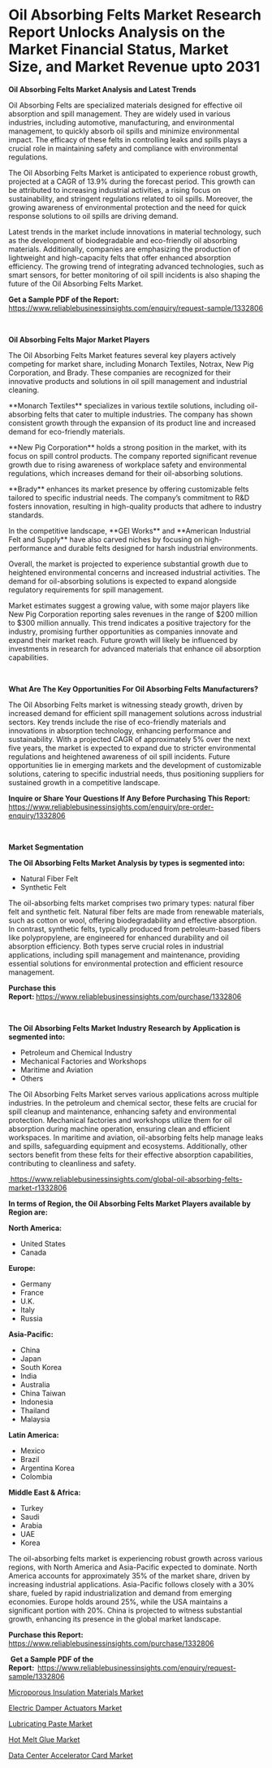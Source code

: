 <p><h1>Oil Absorbing Felts Market Research Report Unlocks Analysis on the Market Financial Status, Market Size, and Market Revenue upto 2031</h1></p><p><strong>Oil Absorbing Felts Market Analysis and Latest Trends</strong></p>
<p><p>Oil Absorbing Felts are specialized materials designed for effective oil absorption and spill management. They are widely used in various industries, including automotive, manufacturing, and environmental management, to quickly absorb oil spills and minimize environmental impact. The efficacy of these felts in controlling leaks and spills plays a crucial role in maintaining safety and compliance with environmental regulations. </p><p>The Oil Absorbing Felts Market is anticipated to experience robust growth, projected at a CAGR of 13.9% during the forecast period. This growth can be attributed to increasing industrial activities, a rising focus on sustainability, and stringent regulations related to oil spills. Moreover, the growing awareness of environmental protection and the need for quick response solutions to oil spills are driving demand.</p><p>Latest trends in the market include innovations in material technology, such as the development of biodegradable and eco-friendly oil absorbing materials. Additionally, companies are emphasizing the production of lightweight and high-capacity felts that offer enhanced absorption efficiency. The growing trend of integrating advanced technologies, such as smart sensors, for better monitoring of oil spill incidents is also shaping the future of the Oil Absorbing Felts Market.</p></p>
<p><strong>Get a Sample PDF of the Report:&nbsp;</strong> <a href="https://www.reliablebusinessinsights.com/enquiry/request-sample/1332806?utm_campaign=117&utm_medium=2&utm_source=Github&utm_content=ia&utm_term=11122024&utm_id=oil-absorbing-felts">https://www.reliablebusinessinsights.com/enquiry/request-sample/1332806</a></p>
<p>&nbsp;</p>
<p><strong>Oil Absorbing Felts Major Market Players</strong></p>
<p><p>The Oil Absorbing Felts Market features several key players actively competing for market share, including Monarch Textiles, Notrax, New Pig Corporation, and Brady. These companies are recognized for their innovative products and solutions in oil spill management and industrial cleaning.</p><p>**Monarch Textiles** specializes in various textile solutions, including oil-absorbing felts that cater to multiple industries. The company has shown consistent growth through the expansion of its product line and increased demand for eco-friendly materials. </p><p>**New Pig Corporation** holds a strong position in the market, with its focus on spill control products. The company reported significant revenue growth due to rising awareness of workplace safety and environmental regulations, which increases demand for their oil-absorbing solutions.</p><p>**Brady** enhances its market presence by offering customizable felts tailored to specific industrial needs. The company’s commitment to R&D fosters innovation, resulting in high-quality products that adhere to industry standards.</p><p>In the competitive landscape, **GEI Works** and **American Industrial Felt and Supply** have also carved niches by focusing on high-performance and durable felts designed for harsh industrial environments.</p><p>Overall, the market is projected to experience substantial growth due to heightened environmental concerns and increased industrial activities. The demand for oil-absorbing solutions is expected to expand alongside regulatory requirements for spill management.</p><p>Market estimates suggest a growing value, with some major players like New Pig Corporation reporting sales revenues in the range of $200 million to $300 million annually. This trend indicates a positive trajectory for the industry, promising further opportunities as companies innovate and expand their market reach. Future growth will likely be influenced by investments in research for advanced materials that enhance oil absorption capabilities.</p></p>
<p>&nbsp;</p>
<p><strong>What Are The Key Opportunities For Oil Absorbing Felts Manufacturers?</strong></p>
<p><p>The Oil Absorbing Felts market is witnessing steady growth, driven by increased demand for efficient spill management solutions across industrial sectors. Key trends include the rise of eco-friendly materials and innovations in absorption technology, enhancing performance and sustainability. With a projected CAGR of approximately 5% over the next five years, the market is expected to expand due to stricter environmental regulations and heightened awareness of oil spill incidents. Future opportunities lie in emerging markets and the development of customizable solutions, catering to specific industrial needs, thus positioning suppliers for sustained growth in a competitive landscape.</p></p>
<p><strong>Inquire or Share Your Questions If Any Before Purchasing This Report:</strong> <a href="https://www.reliablebusinessinsights.com/enquiry/pre-order-enquiry/1332806?utm_campaign=117&utm_medium=2&utm_source=Github&utm_content=ia&utm_term=11122024&utm_id=oil-absorbing-felts">https://www.reliablebusinessinsights.com/enquiry/pre-order-enquiry/1332806</a></p>
<p>&nbsp;</p>
<p><strong>Market Segmentation</strong></p>
<p><strong>The Oil Absorbing Felts Market Analysis by types is segmented into:</strong></p>
<p><ul><li>Natural Fiber Felt</li><li>Synthetic Felt</li></ul></p>
<p><p>The oil-absorbing felts market comprises two primary types: natural fiber felt and synthetic felt. Natural fiber felts are made from renewable materials, such as cotton or wool, offering biodegradability and effective absorption. In contrast, synthetic felts, typically produced from petroleum-based fibers like polypropylene, are engineered for enhanced durability and oil absorption efficiency. Both types serve crucial roles in industrial applications, including spill management and maintenance, providing essential solutions for environmental protection and efficient resource management.</p></p>
<p><strong>Purchase this Report:&nbsp;</strong><a href="https://www.reliablebusinessinsights.com/purchase/1332806?utm_campaign=117&utm_medium=2&utm_source=Github&utm_content=ia&utm_term=11122024&utm_id=oil-absorbing-felts">https://www.reliablebusinessinsights.com/purchase/1332806</a></p>
<p>&nbsp;</p>
<p><strong>The Oil Absorbing Felts Market Industry Research by Application is segmented into:</strong></p>
<p><ul><li>Petroleum and Chemical Industry</li><li>Mechanical Factories and Workshops</li><li>Maritime and Aviation</li><li>Others</li></ul></p>
<p><p>The Oil Absorbing Felts Market serves various applications across multiple industries. In the petroleum and chemical sector, these felts are crucial for spill cleanup and maintenance, enhancing safety and environmental protection. Mechanical factories and workshops utilize them for oil absorption during machine operation, ensuring clean and efficient workspaces. In maritime and aviation, oil-absorbing felts help manage leaks and spills, safeguarding equipment and ecosystems. Additionally, other sectors benefit from these felts for their effective absorption capabilities, contributing to cleanliness and safety.</p></p>
<p><a href="https://www.reliablebusinessinsights.com/global-oil-absorbing-felts-market-r1332806?utm_campaign=117&utm_medium=2&utm_source=Github&utm_content=ia&utm_term=11122024&utm_id=oil-absorbing-felts">&nbsp;https://www.reliablebusinessinsights.com/global-oil-absorbing-felts-market-r1332806</a></p>
<p><strong>In terms of Region, the Oil Absorbing Felts Market Players available by Region are:</strong></p>
<p>
    <p> <strong> North America: </strong>
        <ul>
            <li>United States</li>
            <li>Canada</li>
        </ul>
        </p> 
    <p> <strong> Europe: </strong>
        <ul>
            <li>Germany</li>
            <li>France</li>
            <li>U.K.</li>
            <li>Italy</li>
            <li>Russia</li>
        </ul>
        </p> 
    <p> <strong> Asia-Pacific: </strong>
        <ul>
            <li>China</li>
            <li>Japan</li>
            <li>South Korea</li>
            <li>India</li>
            <li>Australia</li>
            <li>China Taiwan</li>
            <li>Indonesia</li>
            <li>Thailand</li>
            <li>Malaysia</li>
        </ul>
        </p> 
    <p> <strong> Latin America: </strong>
        <ul>
            <li>Mexico</li>
            <li>Brazil</li>
            <li>Argentina Korea</li>
            <li>Colombia</li>
        </ul>
        </p> 
    <p> <strong> Middle East & Africa: </strong>
        <ul>
            <li>Turkey</li>
            <li>Saudi</li>
            <li>Arabia</li>
            <li>UAE</li>
            <li>Korea</li>
        </ul>
    </p>
    </p>
<p><p>The oil-absorbing felts market is experiencing robust growth across various regions, with North America and Asia-Pacific expected to dominate. North America accounts for approximately 35% of the market share, driven by increasing industrial applications. Asia-Pacific follows closely with a 30% share, fueled by rapid industrialization and demand from emerging economies. Europe holds around 25%, while the USA maintains a significant portion with 20%. China is projected to witness substantial growth, enhancing its presence in the global market landscape.</p></p>
<p><strong>Purchase this Report: </strong><a href="https://www.reliablebusinessinsights.com/purchase/1332806?utm_campaign=117&utm_medium=2&utm_source=Github&utm_content=ia&utm_term=11122024&utm_id=oil-absorbing-felts">https://www.reliablebusinessinsights.com/purchase/1332806</a></p>
<p>&nbsp;<strong>Get a Sample PDF of the Report:&nbsp;&nbsp;</strong><a href="https://www.reliablebusinessinsights.com/enquiry/request-sample/1332806?utm_campaign=117&utm_medium=2&utm_source=Github&utm_content=ia&utm_term=11122024&utm_id=oil-absorbing-felts">https://www.reliablebusinessinsights.com/enquiry/request-sample/1332806</a></p>
<p><strong></strong></p>
<p><p><a href="https://www.linkedin.com/pulse/microporous-insulation-materials-market-analysis-type-hsrcc?utm_campaign=117&utm_medium=2&utm_source=Github&utm_content=ia&utm_term=11122024&utm_id=oil-absorbing-felts">Microporous Insulation Materials Market</a></p><p><a href="https://github.com/arvelm4nthig/Market-Research-Report-List-1/blob/main/electric-damper-actuators-market.md?utm_campaign=117&utm_medium=2&utm_source=Github&utm_content=ia&utm_term=11122024&utm_id=oil-absorbing-felts">Electric Damper Actuators Market</a></p><p><a href="https://www.linkedin.com/pulse/global-lubricating-paste-market-opportunities-challenges2024-tc1dc?utm_campaign=117&utm_medium=2&utm_source=Github&utm_content=ia&utm_term=11122024&utm_id=oil-absorbing-felts">Lubricating Paste Market</a></p><p><a href="https://www.linkedin.com/pulse/comprehensive-assessment-globalhot-melt-glue-marketmarketsize-crtjc?utm_campaign=117&utm_medium=2&utm_source=Github&utm_content=ia&utm_term=11122024&utm_id=oil-absorbing-felts">Hot Melt Glue Market</a></p><p><a href="https://github.com/AlisaRowe24/Market-Research-Report-List-1/blob/main/data-center-accelerator-card-market.md?utm_campaign=117&utm_medium=2&utm_source=Github&utm_content=ia&utm_term=11122024&utm_id=oil-absorbing-felts">Data Center Accelerator Card Market</a></p></p>